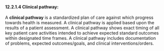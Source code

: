 #### 12.2.1.4 Clinical pathway: 

A **clinical pathway** is a standardized plan of care against which progress towards health is measured. A clinical pathway is applied based upon the results of a patient assessment. A clinical pathway shows exact timing of all key patient care activities intended to achieve expected standard outcomes within designated time frames. A clinical pathway includes documentation of problems, expected outcomes/goals, and clinical interventions/orders.
